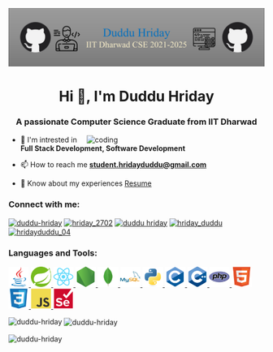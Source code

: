 ![logo](https://github.com/Duddu-Hriday/Duddu-Hriday/blob/main/github%20banner.png)
<h1 align="center">Hi 👋, I'm Duddu Hriday</h1>
<h3 align="center">A passionate Computer Science Graduate from IIT Dharwad</h3>

<img align="right" alt="coding" width="350" src="https://user-images.githubusercontent.com/69011963/137184767-79a13ec7-1bb3-4341-a6da-3a149c9c159a.gif">

- 🌱 I'm intrested in **Full Stack Development, Software Development**

- 📫 How to reach me **student.hridayduddu@gmail.com**

- 📄 Know about my experiences [Resume](https://github.com/Duddu-Hriday/Resume/blob/main/duddu_hriday_resume.pdf)

<h3 align="left">Connect with me:</h3>
<p align="left">
<a href="https://linkedin.com/in/duddu-hriday" target="blank"><img align="center" src="https://raw.githubusercontent.com/rahuldkjain/github-profile-readme-generator/master/src/images/icons/Social/linked-in-alt.svg" alt="duddu-hriday" height="30" width="40" /></a>
<a href="https://instagram.com/hriday_2702" target="blank"><img align="center" src="https://raw.githubusercontent.com/rahuldkjain/github-profile-readme-generator/master/src/images/icons/Social/instagram.svg" alt="hriday_2702" height="30" width="40" /></a>
<a href="https://www.youtube.com/channel/UCy6cJWYo1d-Q-LTHrq1e39g" target="blank"><img align="center" src="https://raw.githubusercontent.com/rahuldkjain/github-profile-readme-generator/master/src/images/icons/Social/youtube.svg" alt="duddu hriday" height="30" width="40" /></a>
<a href="https://www.codechef.com/users/hriday_duddu" target="blank"><img align="center" src="https://cdn.jsdelivr.net/npm/simple-icons@3.1.0/icons/codechef.svg" alt="hriday_duddu" height="30" width="40" /></a>
<a href="https://www.leetcode.com/hridayduddu_04" target="blank"><img align="center" src="https://raw.githubusercontent.com/rahuldkjain/github-profile-readme-generator/master/src/images/icons/Social/leet-code.svg" alt="hridayduddu_04" height="30" width="40" /></a>
</p>

<h3 align="left">Languages and Tools:</h3>
<p align="left">
  <a href="https://www.java.com" target="_blank" rel="noreferrer"> <img src="https://raw.githubusercontent.com/devicons/devicon/master/icons/java/java-original.svg" alt="java" width="40" height="40"/> </a>
  <a href="https://spring.io/projects/spring-boot" target="_blank" rel="noreferrer"> <img src="https://raw.githubusercontent.com/devicons/devicon/master/icons/spring/spring-original.svg" alt="spring boot" width="40" height="40"/> </a>
  <a href="https://reactjs.org/" target="_blank" rel="noreferrer"> <img src="https://raw.githubusercontent.com/devicons/devicon/master/icons/react/react-original.svg" alt="react" width="40" height="40"/> </a>
  <a href="https://nodejs.org" target="_blank" rel="noreferrer"> <img src="https://raw.githubusercontent.com/devicons/devicon/master/icons/nodejs/nodejs-original.svg" alt="nodejs" width="40" height="40"/> </a>
  <a href="https://www.mongodb.com/" target="_blank" rel="noreferrer"> <img src="https://raw.githubusercontent.com/devicons/devicon/master/icons/mongodb/mongodb-original.svg" alt="mongodb" width="40" height="40"/> </a>
  <a href="https://www.mysql.com/" target="_blank" rel="noreferrer"> <img src="https://raw.githubusercontent.com/devicons/devicon/master/icons/mysql/mysql-original-wordmark.svg" alt="mysql" width="40" height="40"/> </a>
  <a href="https://www.python.org" target="_blank" rel="noreferrer"> <img src="https://raw.githubusercontent.com/devicons/devicon/master/icons/python/python-original.svg" alt="python" width="40" height="40"/> </a>
  <a href="https://www.cprogramming.com/" target="_blank" rel="noreferrer"> <img src="https://raw.githubusercontent.com/devicons/devicon/master/icons/c/c-original.svg" alt="c" width="40" height="40"/> </a>
  <a href="https://www.w3schools.com/cpp/" target="_blank" rel="noreferrer"> <img src="https://raw.githubusercontent.com/devicons/devicon/master/icons/cplusplus/cplusplus-original.svg" alt="cplusplus" width="40" height="40"/> </a>
  <a href="https://www.php.net" target="_blank" rel="noreferrer"> <img src="https://raw.githubusercontent.com/devicons/devicon/master/icons/php/php-original.svg" alt="php" width="40" height="40"/> </a>
  <a href="https://developer.mozilla.org/en-US/docs/Web/HTML" target="_blank" rel="noreferrer"> <img src="https://raw.githubusercontent.com/devicons/devicon/master/icons/html5/html5-original.svg" alt="html" width="40" height="40"/> </a>
  <a href="https://developer.mozilla.org/en-US/docs/Web/CSS" target="_blank" rel="noreferrer"> <img src="https://raw.githubusercontent.com/devicons/devicon/master/icons/css3/css3-original.svg" alt="css" width="40" height="40"/> </a>
  <a href="https://developer.mozilla.org/en-US/docs/Web/JavaScript" target="_blank" rel="noreferrer"> <img src="https://raw.githubusercontent.com/devicons/devicon/master/icons/javascript/javascript-original.svg" alt="javascript" width="40" height="40"/> </a>
  <a href="https://www.selenium.dev/" target="_blank" rel="noreferrer"> <img src="https://raw.githubusercontent.com/devicons/devicon/master/icons/selenium/selenium-original.svg" alt="selenium" width="40" height="40"/> </a>
</p>


<p><img align="left" src="https://github-readme-stats.vercel.app/api/top-langs?username=duddu-hriday&show_icons=true&locale=en&layout=compact" alt="duddu-hriday" /></p>

<p>&nbsp;<img align="center" src="https://github-readme-stats.vercel.app/api?username=duddu-hriday&show_icons=true&locale=en" alt="duddu-hriday" /></p>

<p><img align="center" src="https://github-readme-streak-stats.herokuapp.com/?user=duddu-hriday&" alt="duddu-hriday" /></p>
